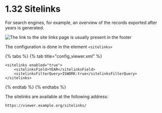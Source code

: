 # 1.32 Sitelinks

For search engines, for example, an overview of the records exported after years is generated.&#x20;

![The link to the site links page is usually present in the footer](../../.gitbook/assets/conf\_1.32.png)

The configuration is done in the element `<sitelinks>`

{% tabs %}
{% tab title="config_viewer.xml" %}
```markup
<sitelinks enabled="true">
    <sitelinksField>YEAR</sitelinksField>
    <sitelinksFilterQuery>ISWORK:true</sitelinksFilterQuery>
</sitelinks>
```
{% endtab %}
{% endtabs %}

The sitelinks are available at the following address:

```
https://viewer.example.org/sitelinks/
```
